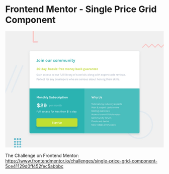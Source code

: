 # Frontend Mentor - Single Price Grid Component

![Design preview for the Single Price Grid Component coding challenge](./design/desktop-preview.jpg)

The Challenge on Frontend Mentor: https://www.frontendmentor.io/challenges/single-price-grid-component-5ce41129d0ff452fec5abbbc
